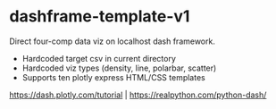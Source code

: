 # dashframe-template-v1
Direct four-comp data viz on localhost dash framework.
- Hardcoded target csv in current directory
- Hardcoded viz types (density, line, polarbar, scatter)
- Supports ten plotly express HTML/CSS templates

https://dash.plotly.com/tutorial | https://realpython.com/python-dash/
